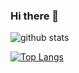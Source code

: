### Hi there 👋

![github stats](https://github-readme-stats.vercel.app/api?username=natalia-lebedeva&show_icons=true&theme=buefy)

[![Top Langs](https://github-readme-stats.vercel.app/api/top-langs/?username=natalia-lebedeva&layout=compact&theme=buefy)](https://github.com/anuraghazra/github-readme-stats)

<!--
**Nataliilebedeva/Nataliilebedeva** is a ✨ _special_ ✨ repository because its `README.md` (this file) appears on your GitHub profile.

Here are some ideas to get you started:

- 🔭 I’m currently working on ...
- 🌱 I’m currently learning ...
- 👯 I’m looking to collaborate on ...
- 🤔 I’m looking for help with ...
- 💬 Ask me about ...
- 📫 How to reach me: ...
- 😄 Pronouns: ...
- ⚡ Fun fact: ...
-->
